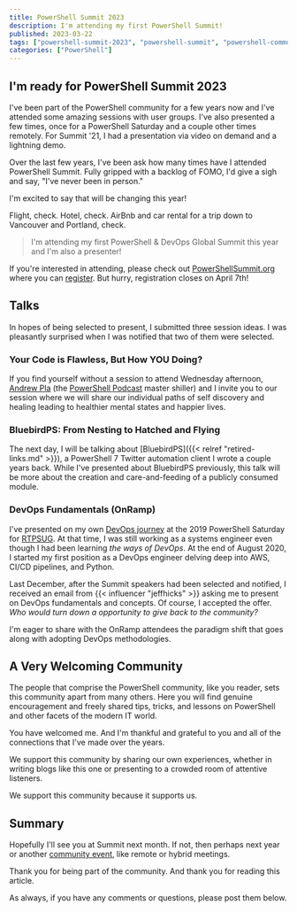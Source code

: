 ```yaml
---
title: PowerShell Summit 2023
description: I'm attending my first PowerShell Summit!
published: 2023-03-22
tags: ["powershell-summit-2023", "powershell-summit", "powershell-community", "learn-powershell", "conference"]
categories: ["PowerShell"]
---
```


## I'm ready for PowerShell Summit 2023

I've been part of the PowerShell community for a few years now and I've attended some amazing sessions with user groups.
I've also presented a few times, once for a PowerShell Saturday and a couple other times remotely.
For Summit '21, I had a presentation via video on demand and a lightning demo.

Over the last few years, I've been ask how many times have I attended PowerShell Summit.
Fully gripped with a backlog of FOMO, I'd give a sigh and say, "I've never been in person."

I'm excited to say that will be changing this year!

Flight, check.
Hotel, check.
AirBnb and car rental for a trip down to Vancouver and Portland, check.

> I'm attending my first PowerShell & DevOps Global Summit this year and I'm also a presenter!

If you're interested in attending, please check out [PowerShellSummit.org](https://powershellsummit.org) where you can [register](https://powershellsummit.org). But hurry, registration closes on April 7th!

## Talks

In hopes of being selected to present, I submitted three session ideas.
I was pleasantly surprised when I was notified that two of them were selected.

### Your Code is Flawless, But How YOU Doing?

If you find yourself without a session to attend Wednesday afternoon, [Andrew Pla](https://andrewpla.tech/) (the [PowerShell Podcast](https://powershellpodcast.podbean.com/) master shiller) and
I invite you to our session where we will share our individual paths of self discovery and
healing leading to healthier mental states and happier lives.

### BluebirdPS: From Nesting to Hatched and Flying

The next day, I will be talking about [BluebirdPS]({{< relref "retired-links.md" >}}), a PowerShell 7 Twitter automation client I wrote a couple years back.
While I've presented about BluebirdPS previously, this talk will be more about the creation and
care-and-feeding of a publicly consumed module.

### DevOps Fundamentals (OnRamp)

I've presented on my own [DevOps journey](https://github.com/thedavecarroll/Presentations#2019) at the 2019 PowerShell Saturday for [RTPSUG](https://rtpsug.com/).
At that time, I was still working as a systems engineer even though I had been learning *the ways of DevOps*.
At the end of August 2020, I started my first position as a DevOps engineer delving deep into AWS, CI/CD pipelines, and Python.

Last December, after the Summit speakers had been selected and notified, I received an email from {{< influencer "jeffhicks" >}} asking me to present on DevOps fundamentals and concepts.
Of course, I accepted the offer.
*Who would turn down a opportunity to give back to the community?*

I'm eager to share with the OnRamp attendees the paradigm shift that goes along with adopting DevOps methodologies.

## A Very Welcoming Community

The people that comprise the PowerShell community, like you reader, sets this community apart from many others.
Here you will find genuine encouragement and freely shared tips, tricks, and lessons on PowerShell
and other facets of the modern IT world.

You have welcomed me.
And I'm thankful and grateful to you and all of the connections that I've made over the years.

We support this community by sharing our own experiences, whether in writing blogs like this one or
presenting to a crowded room of attentive listeners.

We support this community because it supports us.

## Summary

Hopefully I'll see you at Summit next month.
If not, then perhaps next year or another [community event]( https://powershell.org/),
like remote or hybrid meetings.

Thank you for being part of the community.
And thank you for reading this article.

As always, if you have any comments or questions, please post them below.
